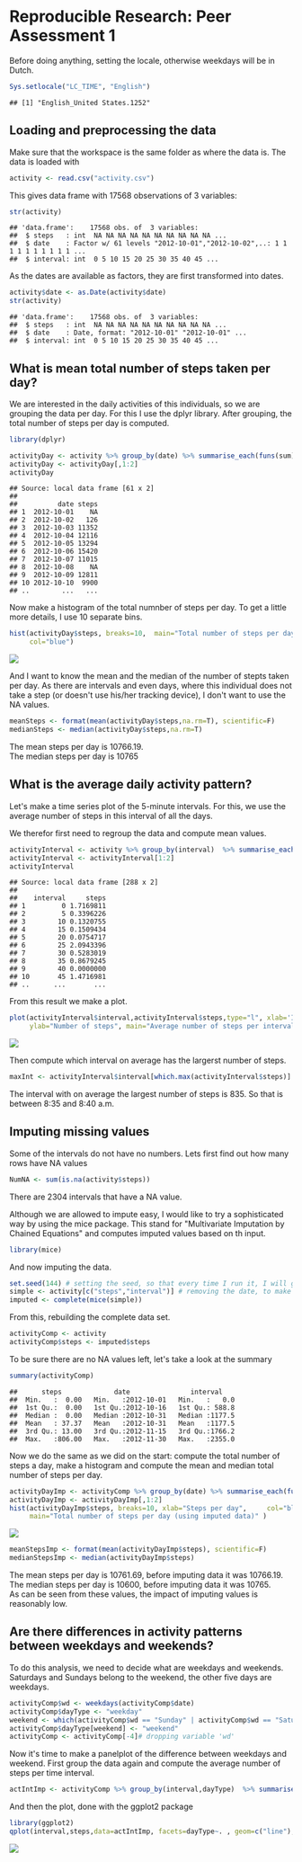 # Reproducible Research: Peer Assessment 1

Before doing anything, setting the locale, otherwise weekdays will be in Dutch.

```r
Sys.setlocale("LC_TIME", "English")
```

```
## [1] "English_United States.1252"
```

## Loading and preprocessing the data

Make sure that the workspace is the same folder as where the data is. The data is loaded with

```r
activity <- read.csv("activity.csv")
```

This gives data frame with 17568 observations of 3 variables:

```r
str(activity)
```

```
## 'data.frame':	17568 obs. of  3 variables:
##  $ steps   : int  NA NA NA NA NA NA NA NA NA NA ...
##  $ date    : Factor w/ 61 levels "2012-10-01","2012-10-02",..: 1 1 1 1 1 1 1 1 1 1 ...
##  $ interval: int  0 5 10 15 20 25 30 35 40 45 ...
```

As the dates are available as factors, they are first transformed into dates.


```r
activity$date <- as.Date(activity$date)
str(activity)
```

```
## 'data.frame':	17568 obs. of  3 variables:
##  $ steps   : int  NA NA NA NA NA NA NA NA NA NA ...
##  $ date    : Date, format: "2012-10-01" "2012-10-01" ...
##  $ interval: int  0 5 10 15 20 25 30 35 40 45 ...
```

## What is mean total number of steps taken per day?
We are interested in the daily activities of this individuals, so we are grouping the data per day. For this I use the dplyr library. After grouping, the total number of steps per day is computed.

```r
library(dplyr)
```


```r
activityDay <- activity %>% group_by(date) %>% summarise_each(funs(sum))
activityDay <- activityDay[,1:2]
activityDay
```

```
## Source: local data frame [61 x 2]
## 
##          date steps
## 1  2012-10-01    NA
## 2  2012-10-02   126
## 3  2012-10-03 11352
## 4  2012-10-04 12116
## 5  2012-10-05 13294
## 6  2012-10-06 15420
## 7  2012-10-07 11015
## 8  2012-10-08    NA
## 9  2012-10-09 12811
## 10 2012-10-10  9900
## ..        ...   ...
```

Now make a histogram of the total numnber of steps per day. To get a little more details, I use 10 separate bins.

```r
hist(activityDay$steps, breaks=10,  main="Total number of steps per day", xlab="Steps per day",
     col="blue")
```

![](PA1_template_files/figure-html/unnamed-chunk-7-1.png) 

And I want to know the mean and the median of the number of stepts taken per day. As there are intervals and even days, where this individual does not take a step (or doesn't use his/her tracking device), I don't want to use the NA values.

```r
meanSteps <- format(mean(activityDay$steps,na.rm=T), scientific=F)
medianSteps <- median(activityDay$steps,na.rm=T)
```
The mean steps per day is 10766.19.  
The median steps per day is 10765

## What is the average daily activity pattern?
Let's make a time series plot of the 5-minute intervals. For this, we use the average number of steps in this interval of all the days.  

We therefor first need to regroup the data and compute mean values.

```r
activityInterval <- activity %>% group_by(interval)  %>% summarise_each(funs(mean(., na.rm=T)))
activityInterval <- activityInterval[1:2]
activityInterval
```

```
## Source: local data frame [288 x 2]
## 
##    interval     steps
## 1         0 1.7169811
## 2         5 0.3396226
## 3        10 0.1320755
## 4        15 0.1509434
## 5        20 0.0754717
## 6        25 2.0943396
## 7        30 0.5283019
## 8        35 0.8679245
## 9        40 0.0000000
## 10       45 1.4716981
## ..      ...       ...
```

From this result we make a plot.

```r
plot(activityInterval$interval,activityInterval$steps,type="l", xlab='Interval',
     ylab="Number of steps", main="Average number of steps per interval")
```

![](PA1_template_files/figure-html/unnamed-chunk-10-1.png) 

Then compute which interval on average has the largerst number of steps.

```r
maxInt <- activityInterval$interval[which.max(activityInterval$steps)]
```
The interval with on average the largest number of steps is 835. So that is between 8:35 and 8:40 a.m.

## Imputing missing values
Some of the intervals do not have no numbers. Lets first find out how many rows have NA values

```r
NumNA <- sum(is.na(activity$steps))
```
There are 2304 intervals that have a NA value.

Although we are allowed to impute easy, I would like to try a sophisticated way by using the mice package. This stand for "Multivariate Imputation by Chained Equations" and computes imputed values based on th input.

```r
library(mice)
```
And now imputing the data.

```r
set.seed(144) # setting the seed, so that every time I run it, I will get the same results
simple <- activity[c("steps","interval")] # removing the date, to make it easier
imputed <- complete(mice(simple))
```
From this, rebuilding the complete data set.

```r
activityComp <- activity
activityComp$steps <- imputed$steps
```
To be sure there are no NA values left, let's take a look at the summary

```r
summary(activityComp)
```

```
##      steps             date               interval     
##  Min.   :  0.00   Min.   :2012-10-01   Min.   :   0.0  
##  1st Qu.:  0.00   1st Qu.:2012-10-16   1st Qu.: 588.8  
##  Median :  0.00   Median :2012-10-31   Median :1177.5  
##  Mean   : 37.37   Mean   :2012-10-31   Mean   :1177.5  
##  3rd Qu.: 13.00   3rd Qu.:2012-11-15   3rd Qu.:1766.2  
##  Max.   :806.00   Max.   :2012-11-30   Max.   :2355.0
```

Now we do the same as we did on the start: compute the total number of steps a day, make a histogram and compute the mean and median total number of steps per day.

```r
activityDayImp <- activityComp %>% group_by(date) %>% summarise_each(funs(sum))
activityDayImp <- activityDayImp[,1:2]
hist(activityDayImp$steps, breaks=10, xlab="Steps per day",     col="blue",
     main="Total number of steps per day (using imputed data)" )
```

![](PA1_template_files/figure-html/unnamed-chunk-17-1.png) 

```r
meanStepsImp <- format(mean(activityDayImp$steps), scientific=F)
medianStepsImp <- median(activityDayImp$steps)
```
The mean steps per day is 10761.69, before imputing data it was 10766.19.  
The median steps per day is 10600, before imputing data it was 10765.  
As can be seen from these values, the impact of imputing values is reasonably low.

## Are there differences in activity patterns between weekdays and weekends?
To do this analysis, we need to decide what are weekdays and weekends. Saturdays and Sundays belong to the weekend, the other five days are weekdays.

```r
activityComp$wd <- weekdays(activityComp$date)
activityComp$dayType <- "weekday"
weekend <- which(activityComp$wd == "Sunday" | activityComp$wd == "Saturday") 
activityComp$dayType[weekend] <- "weekend"
activityComp <- activityComp[-4]# dropping variable 'wd'
```

Now it's time to make a panelplot of the difference between weekdays and weekend. First group the data again and compute the average number of steps per time interval.

```r
actIntImp <- activityComp %>% group_by(interval,dayType)  %>% summarise_each(funs(mean(., na.rm=T)))
```

And then the plot, done with the ggplot2 package

```r
library(ggplot2)
qplot(interval,steps,data=actIntImp, facets=dayType~. , geom=c("line"), main="Average number of steps per interval in the weekend and on weekdays")
```

![](PA1_template_files/figure-html/unnamed-chunk-20-1.png) 
